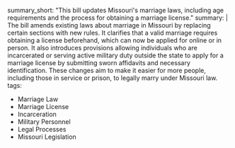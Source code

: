 summary_short: "This bill updates Missouri's marriage laws, including age requirements and the process for obtaining a marriage license."
summary: |
  The bill amends existing laws about marriage in Missouri by replacing certain sections with new rules. It clarifies that a valid marriage requires obtaining a license beforehand, which can now be applied for online or in person. It also introduces provisions allowing individuals who are incarcerated or serving active military duty outside the state to apply for a marriage license by submitting sworn affidavits and necessary identification. These changes aim to make it easier for more people, including those in service or prison, to legally marry under Missouri law.
tags:
  - Marriage Law
  - Marriage License
  - Incarceration
  - Military Personnel
  - Legal Processes
  - Missouri Legislation
